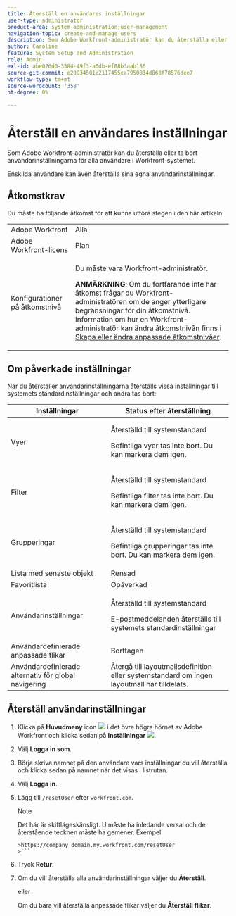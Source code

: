 ```yaml
---
title: Återställ en användares inställningar
user-type: administrator
product-area: system-administration;user-management
navigation-topic: create-and-manage-users
description: Som Adobe Workfront-administratör kan du återställa eller ta bort användarinställningarna för alla användare i Workfront-systemet. Enskilda användare kan även återställa sina egna användarinställningar.
author: Caroline
feature: System Setup and Administration
role: Admin
exl-id: abe026d0-3584-49f3-a6db-ef88b3aab186
source-git-commit: e20934501c2117455ca7950834d868f78576dee7
workflow-type: tm+mt
source-wordcount: '358'
ht-degree: 0%

---
```


# Återställ en användares inställningar

Som Adobe Workfront-administratör kan du återställa eller ta bort användarinställningarna för alla användare i Workfront-systemet.

Enskilda användare kan även återställa sina egna användarinställningar.

## Åtkomstkrav

Du måste ha följande åtkomst för att kunna utföra stegen i den här artikeln:

<table style="table-layout:auto"> 
 <col> 
 <col> 
 <tbody> 
  <tr> 
   <td role="rowheader">Adobe Workfront</td> 
   <td>Alla</td> 
  </tr> 
  <tr> 
   <td role="rowheader">Adobe Workfront-licens</td> 
   <td>Plan</td> 
  </tr> 
  <tr> 
   <td role="rowheader">Konfigurationer på åtkomstnivå</td> 
   <td> <p>Du måste vara Workfront-administratör.</p> <p><b>ANMÄRKNING</b>: Om du fortfarande inte har åtkomst frågar du Workfront-administratören om de anger ytterligare begränsningar för din åtkomstnivå. Information om hur en Workfront-administratör kan ändra åtkomstnivån finns i <a href="../../../administration-and-setup/add-users/configure-and-grant-access/create-modify-access-levels.md" class="MCXref xref">Skapa eller ändra anpassade åtkomstnivåer</a>.</p> </td> 
  </tr> 
 </tbody> 
</table>

## Om påverkade inställningar

När du återställer användarinställningarna återställs vissa inställningar till systemets standardinställningar och andra tas bort:

<table style="table-layout:auto"> 
 <col> 
 <col> 
 <thead> 
  <tr> 
   <th><strong>Inställningar</strong> </th> 
   <th><strong>Status efter återställning</strong> </th> 
  </tr> 
 </thead> 
 <tbody> 
  <tr> 
   <td>Vyer</td> 
   <td> <p> Återställd till systemstandard</p> <p>Befintliga vyer tas inte bort. Du kan markera dem igen.</p> </td> 
  </tr> 
  <tr> 
   <td>Filter</td> 
   <td> <p>Återställd till systemstandard</p> <p>Befintliga filter tas inte bort. Du kan markera dem igen.</p> </td> 
  </tr> 
  <tr> 
   <td>Grupperingar</td> 
   <td> <p>Återställd till systemstandard</p> <p>Befintliga grupperingar tas inte bort. Du kan markera dem igen.</p> </td> 
  </tr> 
  <tr> 
   <td>Lista med senaste objekt</td> 
   <td>Rensad</td> 
  </tr> 
  <tr> 
   <td>Favoritlista</td> 
   <td>Opåverkad</td> 
  </tr> 
  <tr> 
   <td>Användarinställningar</td> 
   <td> <p>Återställd till systemstandard</p> <p>E-postmeddelanden återställs till systemets standardinställningar</p> </td> 
  </tr> 
  <tr> 
   <td>Användardefinierade anpassade flikar</td> 
   <td>Borttagen</td> 
  </tr> 
  <tr> 
   <td>Användardefinierade alternativ för global navigering</td> 
   <td>Återgå till layoutmallsdefinition eller systemstandard om ingen layoutmall har tilldelats.</td> 
  </tr> 
 </tbody> 
</table>

## Återställ användarinställningar

1. Klicka på **Huvudmeny** icon ![](assets/main-menu-icon.png) i det övre högra hörnet av Adobe Workfront och klicka sedan på **Inställningar** ![](assets/gear-icon-settings.png).

1. Välj **Logga in som**.
1. Börja skriva namnet på den användare vars inställningar du vill återställa och klicka sedan på namnet när det visas i listrutan.
1. Välj  **Logga in**.
1. Lägg till `/resetUser` efter `workfront.com`.

   >[!NOTE]
   >
   >Det här är skiftlägeskänsligt. U måste ha inledande versal och de återstående tecknen måste ha gemener. Exempel:
   >
   >
   ```
   >https://company_domain.my.workfront.com/resetUser
   >```

1. Tryck **Retur**.
1. Om du vill återställa alla användarinställningar väljer du **Återställ**.

   eller

   Om du bara vill återställa anpassade flikar väljer du **Återställ flikar**.
